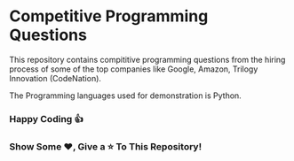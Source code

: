 # Competitive Programming Questions
This repository contains compititive programming questions from the hiring process of some of the top companies like Google, Amazon, Trilogy Innovation (CodeNation).

The Programming languages used for demonstration is Python.

### Happy Coding 👍
### Show Some ❤️, Give a ⭐ To This Repository!

